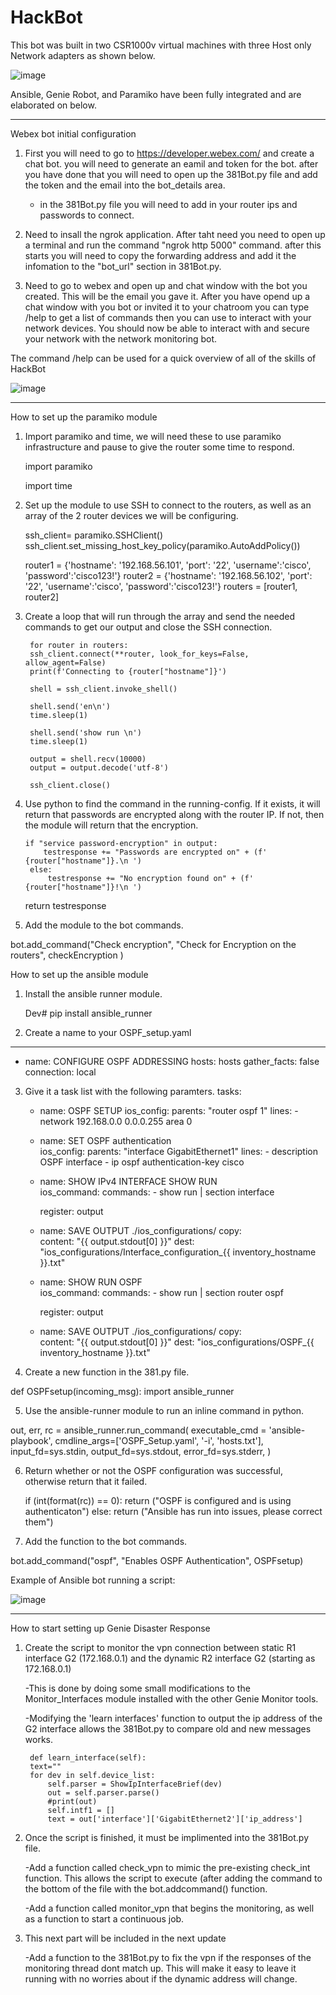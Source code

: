 # HackBot

This bot was built in two CSR1000v virtual machines with three Host only Network adapters as shown below.

![image](https://user-images.githubusercontent.com/30132417/145153336-22ca423d-95ca-42fe-84a0-5973b1c0e804.png)

Ansible, Genie Robot, and Paramiko have been fully integrated and are elaborated on below.


---
Webex bot initial configuration

1. First you will need to go to https://developer.webex.com/ and create a chat bot. you will need to generate an eamil and token for the bot.
after you have done that you will need to open up the 381Bot.py file and add the token and the email into the bot_details area.

	- in the 381Bot.py file you will need to add in your router ips and passwords to connect.

2. Need to insall the ngrok application. After taht need you need to open up a terminal and run the command "ngrok http 5000" command. after this starts you will need to copy the forwarding address and add it the infomation to the "bot_url" section in 381Bot.py. 

3. Need to go to webex and open up and chat window with the bot you created. This will be the email you gave it. After you have opend up a chat window with you bot or invited it to your chatroom you can type /help to get a list of commands then you can use to interact with your network devices. You should now be able to interact with and secure your network with the network monitoring bot.

The command /help can be used for a quick overview of all of the skills of HackBot

![image](https://user-images.githubusercontent.com/30132417/145152603-5f03c9f9-e7ac-4b52-8201-94d0bb6c925b.png)


---

How to set up the paramiko module

1. Import paramiko and time, we will need these to use paramiko infrastructure and pause to give the router some time to respond.

	import paramiko
	
	import time

2. Set up the module to use SSH to connect to the routers, as well as an array of the 2 router devices we will be configuring.

    ssh_client= paramiko.SSHClient()  
    ssh_client.set_missing_host_key_policy(paramiko.AutoAddPolicy())

    router1 = {'hostname': '192.168.56.101', 'port': '22', 'username':'cisco', 'password':'cisco123!'}
    router2 = {'hostname': '192.168.56.102', 'port': '22', 'username':'cisco', 'password':'cisco123!'}
    routers = [router1, router2]

3. Create a loop that will run through the array and send the needed commands to get our output and close the SSH connection.


        for router in routers:
        ssh_client.connect(**router, look_for_keys=False, allow_agent=False)  
        print(f'Connecting to {router["hostname"]}')

        shell = ssh_client.invoke_shell()

        shell.send('en\n') 
        time.sleep(1)

        shell.send('show run \n')
        time.sleep(1)

        output = shell.recv(10000)
        output = output.decode('utf-8') 

        ssh_client.close()

4. Use python to find the command in the running-config. If it exists, it will return that passwords are encrypted along with the router IP. If not,
then the module will return that the encryption.

       if "service password-encryption" in output:
           testresponse += "Passwords are encrypted on" + (f' {router["hostname"]}.\n ') 
        else:
            testresponse += "No encryption found on" + (f' {router["hostname"]}!\n ')
    return testresponse

5. Add the module to the bot commands.

bot.add_command("Check encryption", "Check for Encryption on the routers", checkEncryption )

How to set up the ansible module

1. Install the ansible runner module.

	Dev# pip install ansible_runner
2. Create a name to your OSPF_setup.yaml

--- 
- name: CONFIGURE OSPF ADDRESSING 
  hosts: hosts
  gather_facts: false 
  connection: local 
 

3. Give it a task list with the following paramters.
  tasks: 
   - name: OSPF SETUP
     ios_config:
        parents: "router ospf 1"
        lines:
            - network 192.168.0.0 0.0.0.255 area 0

   - name: SET OSPF authentication  
     ios_config: 
       parents: "interface GigabitEthernet1" 
       lines: 
         - description OSPF interface
         - ip ospf authentication-key cisco

   - name: SHOW IPv4 INTERFACE SHOW RUN  
     ios_command: 
       commands: 
         - show run | section interface

     register: output 
 
   - name: SAVE OUTPUT ./ios_configurations/ 
     copy:  
       content: "{{ output.stdout[0] }}" 
       dest: "ios_configurations/Interface_configuration_{{ inventory_hostname }}.txt" 
   - name: SHOW RUN OSPF  
     ios_command: 
       commands: 
         - show run | section router ospf

     register: output 
 
   - name: SAVE OUTPUT ./ios_configurations/ 
     copy:  
       content: "{{ output.stdout[0] }}" 
       dest: "ios_configurations/OSPF_{{ inventory_hostname }}.txt" 


4. Create a new function in the 381.py file.

def OSPFsetup(incoming_msg):
import ansible_runner

5. Use the ansible-runner module to run an inline command in python.

out, err, rc = ansible_runner.run_command(
        executable_cmd = 'ansible-playbook',
        cmdline_args=['OSPF_Setup.yaml', '-i', 'hosts.txt'],
        input_fd=sys.stdin,
        output_fd=sys.stdout,
        error_fd=sys.stderr, )

6. Return whether or not the OSPF configuration was successful, otherwise return that it failed.

    if (int(format(rc)) == 0):
        return ("OSPF is configured and is using authenticaton")
    else:
        return ("Ansible has run into issues, please correct them")

7. Add the function to the bot commands.

bot.add_command("ospf", "Enables OSPF Authentication", OSPFsetup)

Example of Ansible bot running a script:

![image](https://user-images.githubusercontent.com/30132417/145153762-245db173-92dc-4faa-b212-7fda553f2202.png)

---

How to start setting up Genie Disaster Response

1. Create the script to monitor the vpn connection between static R1 interface G2 (172.168.0.1) and the dynamic R2 interface G2 (starting as 172.168.0.1)

	-This is done by doing some small modifications to the Monitor_Interfaces module installed with the other Genie Monitor tools.
	
	-Modifying the 'learn interfaces' function to output the ip address of the G2 interface allows the 381Bot.py to compare old and new messages works. 
	
	    def learn_interface(self):
		text=""
		for dev in self.device_list:
		    self.parser = ShowIpInterfaceBrief(dev)
		    out = self.parser.parse()
		    #print(out)
		    self.intf1 = []
		    text = out['interface']['GigabitEthernet2']['ip_address']
		    
2. Once the script is finished, it must be implimented into the 381Bot.py file.

	-Add a function called check_vpn to mimic the pre-existing check_int function. This allows the script to execute (after adding the command to the bottom of the file with the bot.addcommand() function.
	
	-Add a function called monitor_vpn that begins the monitoring, as well as a function to start a continuous job. 

3. This next part will be included in the next update

	-Add a function to the 381Bot.py to fix the vpn if the responses of the monitoring thread dont match up. This will make it easy to leave it running with no worries about if the dynamic address will change.

